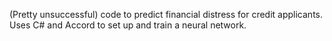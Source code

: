 (Pretty unsuccessful) code to predict financial distress for credit applicants. Uses C# and Accord to set up and train a neural network.
